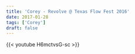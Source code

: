```yaml
---
title: 'Corey - Revolve @ Texas Flow Fest 2016'
date: 2017-01-28
tags: ['Corey']
draft: false
---
```

{{< youtube  H6mctvsG-sc >}}
